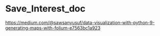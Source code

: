# Save_Interest_doc

https://medium.com/@sawsanyusuf/data-visualization-with-python-9-generating-maps-with-folium-e7563bc1a923
